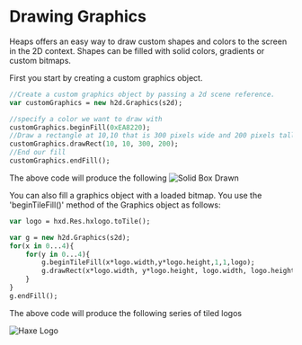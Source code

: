 # Drawing Graphics

Heaps offers an easy way to draw custom shapes and colors to the screen in the 2D context. Shapes can be filled with solid colors, gradients or custom bitmaps.

First you start by creating a custom graphics object.

```haxe
//Create a custom graphics object by passing a 2d scene reference.
var customGraphics = new h2d.Graphics(s2d);

//specify a color we want to draw with
customGraphics.beginFill(0xEA8220);
//Draw a rectangle at 10,10 that is 300 pixels wide and 200 pixels tall
customGraphics.drawRect(10, 10, 300, 200);
//End our fill
customGraphics.endFill();
```

The above code will produce the following
![Solid Box Drawn](img/h2d/drawbox.jpg)

You can also fill a graphics object with a loaded bitmap.  You use the 'beginTileFill()' method of the Graphics object as follows:

```haxe
var logo = hxd.Res.hxlogo.toTile();

var g = new h2d.Graphics(s2d);
for(x in 0...4){
    for(y in 0...4){
        g.beginTileFill(x*logo.width,y*logo.height,1,1,logo);
        g.drawRect(x*logo.width, y*logo.height, logo.width, logo.height);
    }
}
g.endFill();
```
The above code will produce the following series of tiled logos

![Haxe Logo](img/h2d/drawtilefill.jpg)

